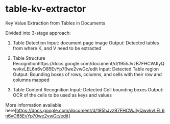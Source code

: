 # table-kv-extractor
Key Value Extraction from Tables in Documents

Divided into 3-stage approach:

1. Table Detection
   Input: document page image
   Output: Detected tables from where K, and V need to be extracted

2. Table Structure Recognitionhttps://docs.google.com/document/d/195hJvzB7FHCWJIyQwvkvLEL6n6vO85EvYp70we2vwGc/edit
   Input: Detected Table region
   Output: Bounding boxes of rows, columns, and cells with their row and columns mapped

3. Table Content Recognition
   Input: Detected Cell bounding boxes
   Output: OCR of the cells to be used as keys and values

More information available here[https://docs.google.com/document/d/195hJvzB7FHCWJIyQwvkvLEL6n6vO85EvYp70we2vwGc/edit]
